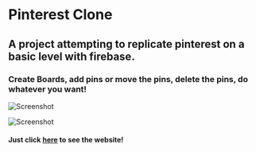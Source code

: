 # Pinterest Clone

## A project attempting to replicate pinterest on a basic level with firebase.

### Create Boards, add pins or move the pins, delete the pins, do whatever you want!

![Screenshot](https://imgur.com/jhkeZPz)

![Screenshot](https://imgur.com/cQEAQad)

#### Just click [here](https://pinterest-c6acf.web.app/) to see the website!
